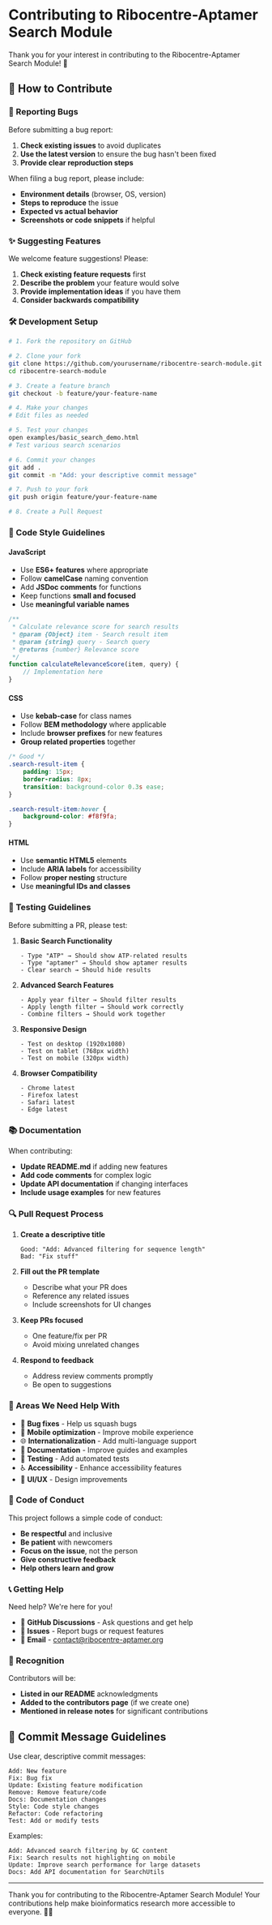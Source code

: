 # Contributing to Ribocentre-Aptamer Search Module

Thank you for your interest in contributing to the Ribocentre-Aptamer Search Module! 🎉

## 🚀 How to Contribute

### 🐛 Reporting Bugs

Before submitting a bug report:
1. **Check existing issues** to avoid duplicates
2. **Use the latest version** to ensure the bug hasn't been fixed
3. **Provide clear reproduction steps**

When filing a bug report, please include:
- **Environment details** (browser, OS, version)
- **Steps to reproduce** the issue
- **Expected vs actual behavior**
- **Screenshots or code snippets** if helpful

### ✨ Suggesting Features

We welcome feature suggestions! Please:
1. **Check existing feature requests** first
2. **Describe the problem** your feature would solve
3. **Provide implementation ideas** if you have them
4. **Consider backwards compatibility**

### 🛠️ Development Setup

```bash
# 1. Fork the repository on GitHub

# 2. Clone your fork
git clone https://github.com/yourusername/ribocentre-search-module.git
cd ribocentre-search-module

# 3. Create a feature branch
git checkout -b feature/your-feature-name

# 4. Make your changes
# Edit files as needed

# 5. Test your changes
open examples/basic_search_demo.html
# Test various search scenarios

# 6. Commit your changes
git add .
git commit -m "Add: your descriptive commit message"

# 7. Push to your fork
git push origin feature/your-feature-name

# 8. Create a Pull Request
```

### 📝 Code Style Guidelines

#### JavaScript
- Use **ES6+ features** where appropriate
- Follow **camelCase** naming convention
- Add **JSDoc comments** for functions
- Keep functions **small and focused**
- Use **meaningful variable names**

```javascript
/**
 * Calculate relevance score for search results
 * @param {Object} item - Search result item
 * @param {string} query - Search query
 * @returns {number} Relevance score
 */
function calculateRelevanceScore(item, query) {
    // Implementation here
}
```

#### CSS
- Use **kebab-case** for class names
- Follow **BEM methodology** where applicable
- Include **browser prefixes** for new features
- **Group related properties** together

```css
/* Good */
.search-result-item {
    padding: 15px;
    border-radius: 8px;
    transition: background-color 0.3s ease;
}

.search-result-item:hover {
    background-color: #f8f9fa;
}
```

#### HTML
- Use **semantic HTML5** elements
- Include **ARIA labels** for accessibility
- Follow **proper nesting** structure
- Use **meaningful IDs and classes**

### 🧪 Testing Guidelines

Before submitting a PR, please test:

1. **Basic Search Functionality**
   ```
   - Type "ATP" → Should show ATP-related results
   - Type "aptamer" → Should show aptamer results
   - Clear search → Should hide results
   ```

2. **Advanced Search Features**
   ```
   - Apply year filter → Should filter results
   - Apply length filter → Should work correctly
   - Combine filters → Should work together
   ```

3. **Responsive Design**
   ```
   - Test on desktop (1920x1080)
   - Test on tablet (768px width)
   - Test on mobile (320px width)
   ```

4. **Browser Compatibility**
   ```
   - Chrome latest
   - Firefox latest  
   - Safari latest
   - Edge latest
   ```

### 📚 Documentation

When contributing:
- **Update README.md** if adding new features
- **Add code comments** for complex logic
- **Update API documentation** if changing interfaces
- **Include usage examples** for new features

### 🔍 Pull Request Process

1. **Create a descriptive title**
   ```
   Good: "Add: Advanced filtering for sequence length"
   Bad: "Fix stuff"
   ```

2. **Fill out the PR template**
   - Describe what your PR does
   - Reference any related issues
   - Include screenshots for UI changes

3. **Keep PRs focused**
   - One feature/fix per PR
   - Avoid mixing unrelated changes

4. **Respond to feedback**
   - Address review comments promptly
   - Be open to suggestions

### 🎯 Areas We Need Help With

- 🐛 **Bug fixes** - Help us squash bugs
- 📱 **Mobile optimization** - Improve mobile experience  
- 🌐 **Internationalization** - Add multi-language support
- 📖 **Documentation** - Improve guides and examples
- 🧪 **Testing** - Add automated tests
- ♿ **Accessibility** - Enhance accessibility features
- 🎨 **UI/UX** - Design improvements

### 🤝 Code of Conduct

This project follows a simple code of conduct:

- **Be respectful** and inclusive
- **Be patient** with newcomers
- **Focus on the issue**, not the person
- **Give constructive feedback**
- **Help others learn and grow**

### 📞 Getting Help

Need help? We're here for you!

- 💬 **GitHub Discussions** - Ask questions and get help
- 🐛 **Issues** - Report bugs or request features  
- 📧 **Email** - contact@ribocentre-aptamer.org

### 🎉 Recognition

Contributors will be:
- **Listed in our README** acknowledgments
- **Added to the contributors page** (if we create one)
- **Mentioned in release notes** for significant contributions

## 📝 Commit Message Guidelines

Use clear, descriptive commit messages:

```
Add: New feature
Fix: Bug fix
Update: Existing feature modification
Remove: Remove feature/code
Docs: Documentation changes
Style: Code style changes
Refactor: Code refactoring
Test: Add or modify tests
```

Examples:
```
Add: Advanced search filtering by GC content
Fix: Search results not highlighting on mobile
Update: Improve search performance for large datasets
Docs: Add API documentation for SearchUtils
```

---

Thank you for contributing to the Ribocentre-Aptamer Search Module! Your contributions help make bioinformatics research more accessible to everyone. 🧬✨ 